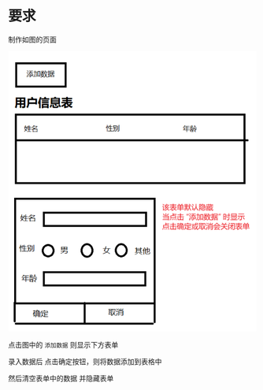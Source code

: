 # 要求

制作如图的页面

![](md-img/2022-11-18-17-20-21.png)

点击图中的 `添加数据` 则显示下方表单

录入数据后 点击确定按钮，则将数据添加到表格中

然后清空表单中的数据 并隐藏表单